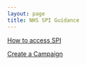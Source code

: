 ```yaml
---
layout: page
title: NHS SPI Guidance
---
```


[How to access SPI](./how-to-access-spi.md)

[Create a Campaign](./create-a-campaign.md)

